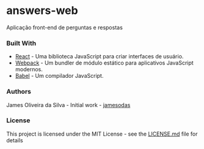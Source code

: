 # answers-web
Aplicação front-end de perguntas e respostas


### Built With
- [React](https://pt-br.reactjs.org/) - Uma biblioteca JavaScript para criar interfaces de usuário.
- [Webpack](https://webpack.js.org/) - Um bundler de módulo estático para aplicativos JavaScript modernos.
- [Babel](https://babeljs.io/) - Um compilador JavaScript.

### Authors
James Oliveira da Silva - Initial work - [jamesodas](https://github.com/jamesodas)

### License
This project is licensed under the MIT License - see the [LICENSE.md](https://github.com/jamesdasilva/answers-web/blob/master/LICENSE) file for details
